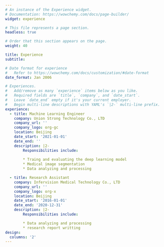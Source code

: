 ```yaml
---
# An instance of the Experience widget.
# Documentation: https://wowchemy.com/docs/page-builder/
widget: experience

# This file represents a page section.
headless: true

# Order that this section appears on the page.
weight: 40

title: Experience
subtitle:

# Date format for experience
#   Refer to https://wowchemy.com/docs/customization/#date-format
date_format: Jan 2006

# Experiences.
#   Add/remove as many `experience` items below as you like.
#   Required fields are `title`, `company`, and `date_start`.
#   Leave `date_end` empty if it's your current employer.
#   Begin multi-line descriptions with YAML's `|2-` multi-line prefix.
experience:
  - title: Machine Learning Engineer
    company: Union Strong Technology Co., LTD
    company_url: ''
    company_logo: org-gc
    location: Beijing
    date_start: '2021-01-01'
    date_end: ''
    description: |2-
        Responsibilities include:
        
        * Traing and evaluating the deep learning model
        * Medical image segmentation
        * Data analyzing and processing

  - title: Research Assistant
    company: Infervision Medical Technology Co., LTD 
    company_url: ''
    company_logo: org-x
    location: Beijing
    date_start: '2016-01-01'
    date_end: '2020-12-31'
    description: |2-
        Responsibilities include:

        * Data analyzing and processing
        * research report writting
design:
  columns: '2'
---
```

